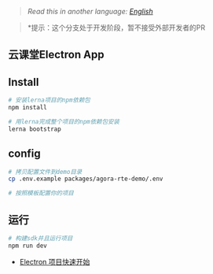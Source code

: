 > *Read this in another language: [English](README.md)*

> *提示：这个分支处于开发阶段，暂不接受外部开发者的PR

## 云课堂Electron App  
## Install  
```bash
# 安装lerna项目的npm依赖包
npm install

# 用lerna完成整个项目的npm依赖包安装
lerna bootstrap
```

## config
```bash
# 拷贝配置文件到demo目录
cp .env.example packages/agora-rte-demo/.env

# 按照模板配置你的项目
```

## 运行
```bash
# 构建sdk并且运行项目
npm run dev
```

+ [Electron 项目快速开始](./packages/agora-electron-edu-demo/README.zh.md)